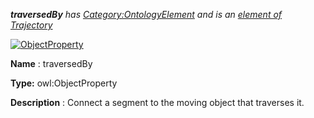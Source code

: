 ___traversedBy__ 
 has
 [Category:OntologyElement](../../Category/OntologyElement "Category:OntologyElement") 
 and is an
 [element of](../../Property/ElementOf "Property:ElementOf") 
[Trajectory](../../Submissions/Trajectory "Submissions:Trajectory")_




  





[![ObjectProperty](../../images/thumb/c/c3/ObjectProperty.gif/45px-ObjectProperty.gif)](../../Image/ObjectProperty.gif "ObjectProperty")


__Name__ 
 : traversedBy
 



__Type:__ 
 owl:ObjectProperty
 



__Description__ 
 : Connect a segment to the moving object that traverses it.
